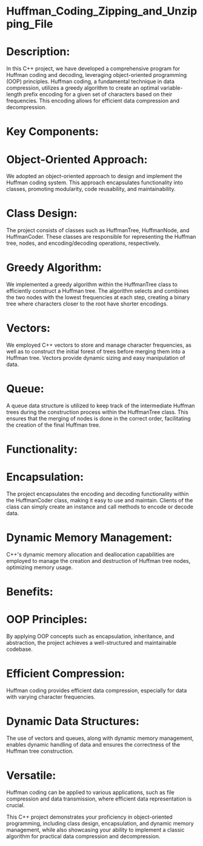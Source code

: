 # Huffman_Coding_Zipping_and_Unzipping_File

# Description:

In this C++ project, we have developed a comprehensive program for Huffman coding and decoding, leveraging object-oriented programming (OOP) principles. Huffman coding, a fundamental technique in data compression, utilizes a greedy algorithm to create an optimal variable-length prefix encoding for a given set of characters based on their frequencies. This encoding allows for efficient data compression and decompression.

# Key Components:

# Object-Oriented Approach:
We adopted an object-oriented approach to design and implement the Huffman coding system. This approach encapsulates functionality into classes, promoting modularity, code reusability, and maintainability.

# Class Design: 
The project consists of classes such as HuffmanTree, HuffmanNode, and HuffmanCoder. These classes are responsible for representing the Huffman tree, nodes, and encoding/decoding operations, respectively.

# Greedy Algorithm:
We implemented a greedy algorithm within the HuffmanTree class to efficiently construct a Huffman tree. The algorithm selects and combines the two nodes with the lowest frequencies at each step, creating a binary tree where characters closer to the root have shorter encodings.

# Vectors:
We employed C++ vectors to store and manage character frequencies, as well as to construct the initial forest of trees before merging them into a Huffman tree. Vectors provide dynamic sizing and easy manipulation of data.

# Queue:
A queue data structure is utilized to keep track of the intermediate Huffman trees during the construction process within the HuffmanTree class. This ensures that the merging of nodes is done in the correct order, facilitating the creation of the final Huffman tree.

# Functionality:

# Encapsulation:
The project encapsulates the encoding and decoding functionality within the HuffmanCoder class, making it easy to use and maintain. Clients of the class can simply create an instance and call methods to encode or decode data.

# Dynamic Memory Management:
C++'s dynamic memory allocation and deallocation capabilities are employed to manage the creation and destruction of Huffman tree nodes, optimizing memory usage.

# Benefits:

# OOP Principles: 
By applying OOP concepts such as encapsulation, inheritance, and abstraction, the project achieves a well-structured and maintainable codebase.

# Efficient Compression:
Huffman coding provides efficient data compression, especially for data with varying character frequencies.

# Dynamic Data Structures: 
The use of vectors and queues, along with dynamic memory management, enables dynamic handling of data and ensures the correctness of the Huffman tree construction.

# Versatile:
Huffman coding can be applied to various applications, such as file compression and data transmission, where efficient data representation is crucial.

This C++ project demonstrates your proficiency in object-oriented programming, including class design, encapsulation, and dynamic memory management, while also showcasing your ability to implement a classic algorithm for practical data compression and decompression.
